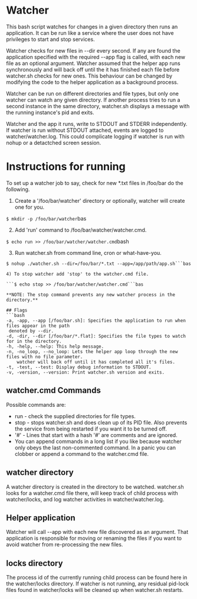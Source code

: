 # Watcher
This bash script watches for changes in a given directory then runs an application. It can be run like a service where the user does not have privileges to start and stop services.

Watcher checks for new files in --dir every second. If any are found the application specified with the required --app flag is called, with each new file as an optional argument. Watcher assumed that the helper app runs synchronously and will back off until the it has finished each file before watcher.sh checks for new ones. This behaviour can be changed by modifying the code to the helper application as a background process.

Watcher can be run on different directories and file types, but only one watcher can watch any given directory. If another process tries to run a second instance in the same directory, watcher.sh displays a message with the running instance's pid and exits.

Watcher and the app it runs, write to STDOUT and STDERR independently. If watcher is run without STDOUT attached, events are logged to watcher/watcher.log. This could complicate logging if watcher is run with nohup or a detactched screen session.

# Instructions for running
To set up a watcher job to say, check for new *.txt files in /foo/bar do the following.
1) Create a '/foo/bar/watcher' directory or optionally, watcher will create one for you. 

```$ mkdir -p /foo/bar/watcher```bas

2) Add 'run' command to /foo/bar/watcher/watcher.cmd.
 
```$ echo run >> /foo/bar/watcher/watcher.cmd```bash

3) Run watcher.sh from command line, cron or what-have-you.

```$ echo run >> /foo/bar/watcher/watcher.cmd
$ nohup ./watcher.sh --dir=/foo/bar/*.txt --app=/app/path/app.sh```bas

4) To stop watcher add 'stop' to the watcher.cmd file.

```$ echo stop >> /foo/bar/watcher/watcher.cmd```bas
 
**NOTE: The stop command prevents any new watcher process in the directory.**

## Flags
```bash
-a, -app, --app [/foo/bar.sh]: Specifies the application to run when files appear in the path
 denoted by --dir.
-d, -dir, --dir [/foo/bar/*.flat]: Specifies the file types to watch for in the directory.
-h, -help, --help: This help message.
-n, -no_loop, --no_loop: Lets the helper app loop through the new files with no file parameter.
    watcher will back off until it has completed all it's files.
-t, -test, --test: Display debug information to STDOUT.
-v, -version, --version: Print watcher.sh version and exits.
```

## watcher.cmd Commands
Possible commands are:
* run - check the supplied directories for file types.
* stop - stops watcher.sh and does clean up of its PID file. Also prevents the service from being restarted if you want it to be turned off.
* '#' - Lines that start with a hash '#' are comments and are ignored.
* You can append commands in a long list if you like because watcher only obeys the last non-commented command. In a panic you can clobber or append a command to the watcher.cmd file.

## watcher directory
A watcher directory is created in the directory to be watched. watcher.sh looks for a watcher.cmd file there, will keep track of child process with watcher/locks, and log watcher activities in watcher/watcher.log.

## Helper application
Watcher will call --app with each new file discovered as an argument. That application is responsible for moving or renaming the files if you want to avoid watcher from re-processing the new files.

## locks directory
The process id of the currently running child process can be found here in the watcher/locks directory. If watcher is not running, any residual pid-lock files found in watcher/locks will be cleaned up when watcher.sh restarts.
